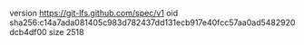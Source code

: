 version https://git-lfs.github.com/spec/v1
oid sha256:c14a7ada081405c983d782437dd131ecb917e40fcc57aa0ad5482920dcb4df00
size 2518
